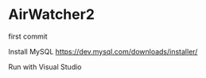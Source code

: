 # AirWatcher2
first commit

Install MySQL 
https://dev.mysql.com/downloads/installer/


Run with Visual Studio
